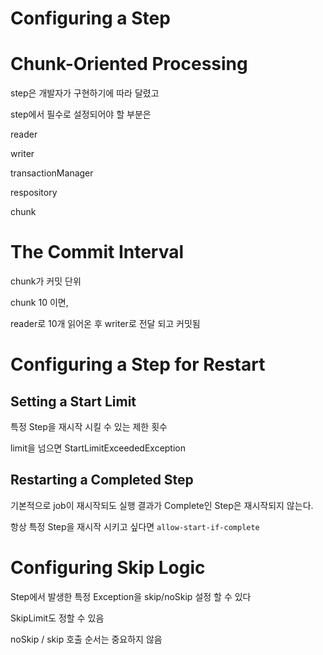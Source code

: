 # Configuring a Step

# Chunk-Oriented Processing

step은 개발자가 구현하기에 따라 달렸고

step에서 필수로 설정되어야 할 부분은 

reader

writer

transactionManager

respository

chunk

# The Commit Interval

chunk가 커밋 단위

chunk 10 이면, 

reader로 10개 읽어온 후 writer로 전달 되고 커밋됨

# Configuring a Step for Restart

## Setting a Start Limit

특정 Step을 재시작 시킬 수 있는 제한 횟수

limit을 넘으면 StartLimitExceededException

## Restarting a Completed Step

기본적으로 job이 재시작되도 실행 결과가 Complete인 Step은 재시작되지 않는다.

항상 특정 Step을 재시작 시키고 싶다면 `allow-start-if-complete`

# Configuring Skip Logic

Step에서 발생한 특정 Exception을 skip/noSkip 설정 할 수 있다 

SkipLimit도 정할 수 있음

noSkip / skip 호출 순서는 중요하지 않음